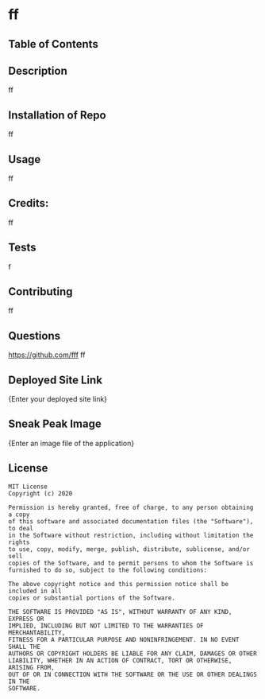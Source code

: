 
# ff



## Table of Contents



## Description
ff



## Installation of Repo
ff



## Usage
ff



## Credits:
ff



## Tests 
f



## Contributing 
ff



## Questions
https://github.com/fff
ff



## Deployed Site Link
{Enter your deployed site link}



## Sneak Peak Image
{Enter an image file of the application}



## License 

    MIT License
    Copyright (c) 2020 
    
    Permission is hereby granted, free of charge, to any person obtaining a copy
    of this software and associated documentation files (the "Software"), to deal
    in the Software without restriction, including without limitation the rights
    to use, copy, modify, merge, publish, distribute, sublicense, and/or sell
    copies of the Software, and to permit persons to whom the Software is
    furnished to do so, subject to the following conditions:
    
    The above copyright notice and this permission notice shall be included in all
    copies or substantial portions of the Software.
    
    THE SOFTWARE IS PROVIDED "AS IS", WITHOUT WARRANTY OF ANY KIND, EXPRESS OR
    IMPLIED, INCLUDING BUT NOT LIMITED TO THE WARRANTIES OF MERCHANTABILITY,
    FITNESS FOR A PARTICULAR PURPOSE AND NONINFRINGEMENT. IN NO EVENT SHALL THE
    AUTHORS OR COPYRIGHT HOLDERS BE LIABLE FOR ANY CLAIM, DAMAGES OR OTHER
    LIABILITY, WHETHER IN AN ACTION OF CONTRACT, TORT OR OTHERWISE, ARISING FROM,
    OUT OF OR IN CONNECTION WITH THE SOFTWARE OR THE USE OR OTHER DEALINGS IN THE
    SOFTWARE.
    
